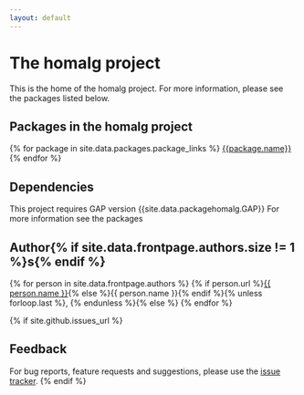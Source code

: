 ```yaml
---
layout: default
---
```


# The homalg project

This is the home of the homalg project. For more information, please see the packages listed below.

## Packages in the homalg project



{% for package in site.data.packages.package_links %}
  [{{package.name}}]({{site.baseurl}}/{{package.name}})
{% endfor %}


## Dependencies

This project requires GAP version {{site.data.packagehomalg.GAP}}
For more information see the packages


## Author{% if site.data.frontpage.authors.size != 1 %}s{% endif %}
{% for person in site.data.frontpage.authors %}
{% if person.url %}<a href="{{ person.url }}">{{ person.name }}</a>{% else %}{{ person.name }}{% endif %}{% unless forloop.last %}, {% endunless %}{% else %}
{% endfor %}

{% if site.github.issues_url %}
## Feedback

For bug reports, feature requests and suggestions, please use the
[issue tracker]({{site.github.issues_url}}).
{% endif %}
